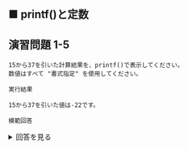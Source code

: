 
## ■ printf()と定数

## 演習問題 1-5

```
15から37を引いた計算結果を、printf()で表示してください。
数値はすべて "書式指定" を使用してください。
```

`実行結果`

```
15から37を引いた値は-22です。
```

`模範回答`
<details>
<summary>回答を見る</summary>

```c
#include <stdio.h>

int main() {
    printf("%dから%dを引いた値は%dです。\n", 15, 37, 15-37);
    return 0;
}
```
</details>